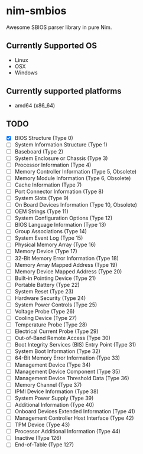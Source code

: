 # nim-smbios

Awesome SBIOS parser library in pure Nim.

## Currently Supported OS

- Linux
- OSX
- Windows

## Currently supported platforms

- amd64 (x86_64)

## TODO

- [x] BIOS Structure (Type 0)
- [ ] System Information Structure (Type 1)
- [ ] Baseboard (Type 2)
- [ ] System Enclosure or Chassis (Type 3)
- [ ] Processor Information (Type 4)
- [ ] Memory Controller Information (Type 5, Obsolete)
- [ ] Memory Module Information (Type 6, Obsolete)
- [ ] Cache Information (Type 7)
- [ ] Port Connector Information (Type 8)
- [ ] System Slots (Type 9)
- [ ] On Board Devices Information (Type 10, Obsolete)
- [ ] OEM Strings (Type 11)
- [ ] System Configuration Options (Type 12)
- [ ] BIOS Language Information (Type 13)
- [ ] Group Associations (Type 14)
- [ ] System Event Log (Type 15)
- [ ] Physical Memory Array (Type 16)
- [ ] Memory Device (Type 17)
- [ ] 32-Bit Memory Error Information (Type 18)
- [ ] Memory Array Mapped Address (Type 19)
- [ ] Memory Device Mapped Address (Type 20)
- [ ] Built-in Pointing Device (Type 21)
- [ ] Portable Battery (Type 22)
- [ ] System Reset (Type 23)
- [ ] Hardware Security (Type 24)
- [ ] System Power Controls (Type 25)
- [ ] Voltage Probe (Type 26)
- [ ] Cooling Device (Type 27)
- [ ] Temperature Probe (Type 28)
- [ ] Electrical Current Probe (Type 29)
- [ ] Out-of-Band Remote Access (Type 30)
- [ ] Boot Integrity Services (BIS) Entry Point (Type 31)
- [ ] System Boot Information (Type 32)
- [ ] 64-Bit Memory Error Information (Type 33)
- [ ] Management Device (Type 34)
- [ ] Management Device Component (Type 35)
- [ ] Management Device Threshold Data (Type 36)
- [ ] Memory Channel (Type 37)
- [ ] IPMI Device Information (Type 38)
- [ ] System Power Supply (Type 39)
- [ ] Additional Information (Type 40)
- [ ] Onboard Devices Extended Information (Type 41)
- [ ] Management Controller Host Interface (Type 42)
- [ ] TPM Device (Type 43)
- [ ] Processor Additional Information (Type 44)
- [ ] Inactive (Type 126)
- [ ] End-of-Table (Type 127)